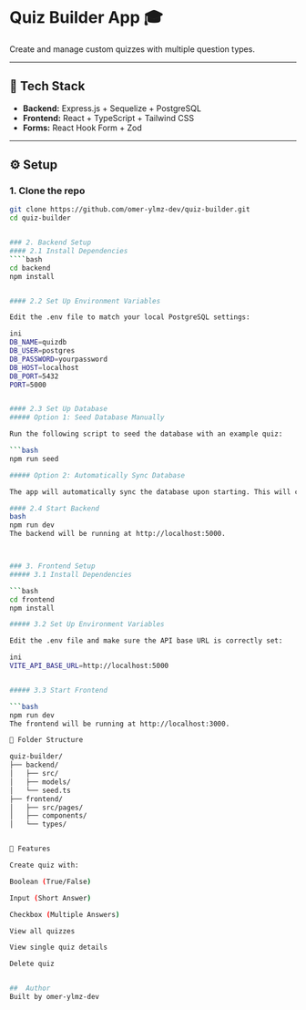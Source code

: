# Quiz Builder App 🎓

Create and manage custom quizzes with multiple question types.

---

## 🧱 Tech Stack

- **Backend:** Express.js + Sequelize + PostgreSQL
- **Frontend:** React + TypeScript + Tailwind CSS
- **Forms:** React Hook Form + Zod

---

## ⚙️ Setup

### 1. Clone the repo
```bash
git clone https://github.com/omer-ylmz-dev/quiz-builder.git
cd quiz-builder


### 2. Backend Setup
#### 2.1 Install Dependencies
````bash
cd backend
npm install


#### 2.2 Set Up Environment Variables

Edit the .env file to match your local PostgreSQL settings:

ini
DB_NAME=quizdb
DB_USER=postgres
DB_PASSWORD=yourpassword
DB_HOST=localhost
DB_PORT=5432
PORT=5000


#### 2.3 Set Up Database
##### Option 1: Seed Database Manually

Run the following script to seed the database with an example quiz:

```bash
npm run seed

##### Option 2: Automatically Sync Database

The app will automatically sync the database upon starting. This will create the necessary tables and relationships in your PostgreSQL database.

#### 2.4 Start Backend
bash
npm run dev
The backend will be running at http://localhost:5000.



### 3. Frontend Setup
##### 3.1 Install Dependencies

```bash
cd frontend
npm install

##### 3.2 Set Up Environment Variables

Edit the .env file and make sure the API base URL is correctly set:

ini
VITE_API_BASE_URL=http://localhost:5000


##### 3.3 Start Frontend

```bash
npm run dev
The frontend will be running at http://localhost:3000.

📂 Folder Structure

quiz-builder/
├── backend/
│   ├── src/
│   ├── models/
│   └── seed.ts
├── frontend/
│   ├── src/pages/
│   ├── components/
│   └── types/


🧪 Features

Create quiz with:

Boolean (True/False)

Input (Short Answer)

Checkbox (Multiple Answers)

View all quizzes

View single quiz details

Delete quiz


##  Author
Built by omer-ylmz-dev
